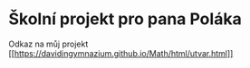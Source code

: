 # Školní projekt pro pana Poláka
Odkaz na můj projekt [[https://davidingymnazium.github.io/Math/html/utvar.html]]
